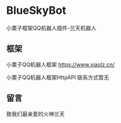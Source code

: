 # BlueSkyBot
小栗子框架QQ机器人插件-兰天机器人

## 框架
小栗子QQ机器人框架 https://www.xiaolz.cn/

小栗子QQ机器人框架HttpAPI 联系方式暂无

## 留言
致我们最亲爱的火神兰天
